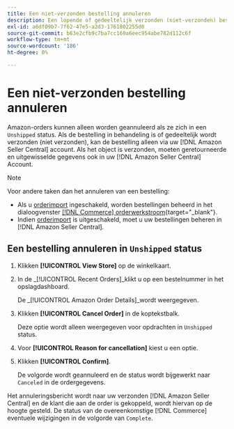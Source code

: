 ```yaml
---
title: Een niet-verzonden bestelling annuleren
description: Een lopende of gedeeltelijk verzonden (niet-verzonden) bestelling via je Amazon annuleren [!DNL Seller Central] account.
exl-id: a6df09b7-7f62-47e5-a2d3-1761802255d0
source-git-commit: b63e2cfb9c7ba7cc169a6eec954abe782d112c6f
workflow-type: tm+mt
source-wordcount: '186'
ht-degree: 0%

---
```


# Een niet-verzonden bestelling annuleren

Amazon-orders kunnen alleen worden geannuleerd als ze zich in een `Unshipped` status. Als de bestelling in behandeling is of gedeeltelijk wordt verzonden (niet verzonden), kan de bestelling alleen via uw [!DNL Amazon Seller Central] account. Als het object is verzonden, moeten geretourneerde en uitgewisselde gegevens ook in uw [!DNL Amazon Seller Central] Account.

>[!NOTE]
>
>Voor andere taken dan het annuleren van een bestelling:
>
>- Als u [orderimport](./order-settings.md) ingeschakeld, worden bestellingen beheerd in het dialoogvenster [[!DNL Commerce] orderwerkstroom](https://docs.magento.com/user-guide/sales/orders.html){target="_blank"}.
>- Indien [orderimport](./order-settings.md) is uitgeschakeld, moet u uw bestellingen beheren in [!DNL Amazon Seller Central].


## Een bestelling annuleren in `Unshipped` status

1. Klikken **[!UICONTROL View Store]** op de winkelkaart.

1. In de _[!UICONTROL Recent Orders]_klikt u op een bestelnummer in het opslagdashboard.

   De _[!UICONTROL Amazon Order Details]_wordt weergegeven.

1. Klikken **[!UICONTROL Cancel Order]** in de koptekstbalk.

   Deze optie wordt alleen weergegeven voor opdrachten in `Unshipped` status.

1. Voor **[!UICONTROL Reason for cancellation]** kiest u een optie.

1. Klikken **[!UICONTROL Confirm]**.

   De volgorde wordt geannuleerd en de status wordt bijgewerkt naar `Canceled` in de ordergegevens.

Het annuleringsbericht wordt naar uw verzonden [!DNL Amazon Seller Central] en de klant die aan de order is gekoppeld, wordt hiervan op de hoogte gesteld. De status van de overeenkomstige [!DNL Commerce] eventuele wijzigingen in de volgorde van `Complete`.
